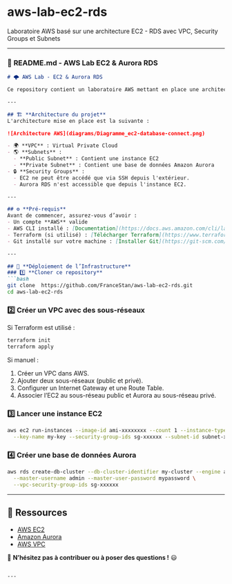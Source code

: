 # aws-lab-ec2-rds
Laboratoire AWS basé sur une architecture EC2 - RDS avec VPC, Security Groups et Subnets

---

### 📌 **README.md - AWS Lab EC2 & Aurora RDS**  

```md
# 🌩️ AWS Lab - EC2 & Aurora RDS

Ce repository contient un laboratoire AWS mettant en place une architecture simple utilisant **Amazon EC2** et **Amazon Aurora** dans un **VPC** privé/public avec des sous-réseaux et des groupes de sécurité.

---

## 🏗️ **Architecture du projet**
L'architecture mise en place est la suivante :

![Architecture AWS](diagrams/Diagramme_ec2-database-connect.png)

- 🌍 **VPC** : Virtual Private Cloud
- 🌎 **Subnets** :
  - **Public Subnet** : Contient une instance EC2
  - **Private Subnet** : Contient une base de données Amazon Aurora
- 🔒 **Security Groups** :
  - EC2 ne peut être accédé que via SSH depuis l'extérieur.
  - Aurora RDS n'est accessible que depuis l'instance EC2.

---

## ⚙️ **Pré-requis**
Avant de commencer, assurez-vous d’avoir :
- Un compte **AWS** valide
- AWS CLI installé : [Documentation](https://docs.aws.amazon.com/cli/latest/userguide/install-cliv2.html)
- Terraform (si utilisé) : [Télécharger Terraform](https://www.terraform.io/downloads.html)
- Git installé sur votre machine : [Installer Git](https://git-scm.com/downloads)

---

## 🚀 **Déploiement de l’Infrastructure**
### 1️⃣ **Cloner ce repository**
```bash
git clone  https://github.com/FranceStan/aws-lab-ec2-rds.git
cd aws-lab-ec2-rds
```

### 2️⃣ **Créer un VPC avec des sous-réseaux**
Si Terraform est utilisé :
```bash
terraform init
terraform apply
```

Si manuel :
1. Créer un VPC dans AWS.
2. Ajouter deux sous-réseaux (public et privé).
3. Configurer un Internet Gateway et une Route Table.
4. Associer l’EC2 au sous-réseau public et Aurora au sous-réseau privé.

### 3️⃣ **Lancer une instance EC2**
```bash
aws ec2 run-instances --image-id ami-xxxxxxxx --count 1 --instance-type t2.micro \
  --key-name my-key --security-group-ids sg-xxxxxx --subnet-id subnet-xxxxx
```

### 4️⃣ **Créer une base de données Aurora**
```bash
aws rds create-db-cluster --db-cluster-identifier my-cluster --engine aurora \
  --master-username admin --master-user-password mypassword \
  --vpc-security-group-ids sg-xxxxxx
```

---

## 🔗 **Ressources**
- [AWS EC2](https://aws.amazon.com/ec2/)
- [Amazon Aurora](https://aws.amazon.com/rds/aurora/)
- [AWS VPC](https://docs.aws.amazon.com/vpc/latest/userguide/what-is-amazon-vpc.html)

🚀 **N’hésitez pas à contribuer ou à poser des questions !** 😃
```

---

